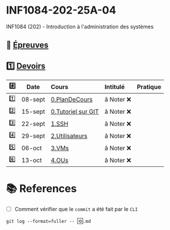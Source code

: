 # INF1084-202-25A-04
INF1084 (202) - Introduction à l'administration des systèmes

## :date: [Épreuves](.epreuves)

## :one: [Devoirs](Devoirs)

|:hash: | Date   | Cours                      | Intitulé                            |  Pratique                                                     |
|-------|--------|:---------------------------|:------------------------------------|:--------------------------------------------------------------|
| :one:   |08-sept| [0.PlanDeCours](0.PlanDeCours/.scripts/Participation.md)       | â Noter :x: |
| :two:   |15-sept| [0.Tutoriel sur GIT](.scripts/Participation.md)       | â Noter :x: |
| :three: |22-sept| [1.SSH](1.SSH/.scripts/Participation.md)       | â Noter :x: |
| :four:  |29-sept| [2.Utilisateurs](2.Utilisateurs/.scripts/Participation.md)       | â Noter :x: |
| :five:  |06-oct| [3.VMs](3.VMs/.scripts/Participation.md)       | â Noter :x: |
| :six:   |13-oct| [4.OUs](4.OUs/.scripts/Participation.md)       | â Noter :x: |


# :books: References

- [ ] Comment vérifier que le `commit` a été fait par le `CLI`
      
`git log --format=fuller -- `:id:`.md`
